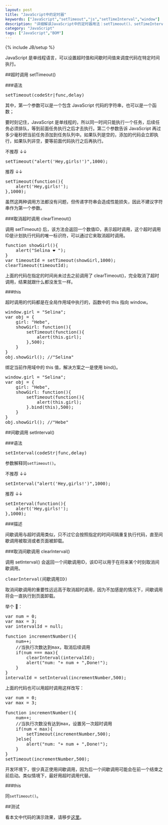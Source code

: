 ```yaml
---
layout: post
title: "JavaScript中的定时器"
keywords: ["JavaScript","setTimeout","js","setTimeInterval","window"]
description: "详细解读JavaScript中的定时器用法：setTimeout()、setTimeInterval()"
category: "JavaScript"
tags: ["JavaScript","BOM"]
---
```

{% include JB/setup %}

JavaScript 是单线程语言，可以设置超时值和间歇时间值来调度代码在特定时间执行。

##超时调用 setTimeout()

###语法

<pre>
setTimeout(codeStr|func,delay)
</pre>

其中，第一个参数可以是一个包含 JavaScript 代码的字符串，也可以是一个函数；

要时刻记住，JavaScript 是单线程的，所以同一时间只能执行一个任务，后续任务必须排队，等到前面任务执行之后才去执行。第二个参数告诉 JavaScript 再过多少毫秒把当前任务添加到任务队列中。如果队列是空的，添加的代码会立即执行，如果队列非空，要等前面代码执行之后再执行。

不推荐 ↓↓
<pre>
setTimeout("alert('Hey,girls!')",1000);
</pre>

推荐 ↓↓
<pre>
setTimeout(function(){
    alert('Hey,girls!');
},1000);
</pre>

虽然这两种调用方法都没有问题，但传递字符串会造成性能损失，因此不建议字符串作为第一个参数。

###取消超时调用 clearTimeout()

调用 setTimeout() 后，该方法会返回一个数值ID，表示超时调用，这个超时调用ID是计划执行代码的唯一标识符，可以通过它来取消超时调用。

<pre>
function showGirl(){
    alert("Selina ❤️ ");
}
var timeoutId = setTimeout(showGirl,1000);
clearTimeout(timeoutId);
</pre>

上面的代码在指定的时间尚未过去之前调用了 clearTimeout()，完全取消了超时调用，结果就跟什么都没发生一样。

###this

超时调用的代码都是在全局作用域中执行的，函数中的 this 指向 window。

<pre>
window.girl = "Selina";
var obj = {
    girl: "Hebe",
    showGirl: function(){
        setTimeout(function(){
            alert(this.girl);
        },500);
    }
}
obj.showGirl();	//"Selina"
</pre>

绑定当前作用域中的 this 值，解决方案之一是使用 bind()。

<pre>
window.girl = "Selina";
var obj = {
    girl: "Hebe",
    showGirl: function(){
        setTimeout(function(){
            alert(this.girl);
        }.bind(this),500);
    }
}
obj.showGirl();	//"Hebe"
</pre>

##间歇调用 setInterval()

###语法

<pre>
setInterval(codeStr|func,delay)
</pre>

参数解释同`setTimeout()`。

不推荐 ↓↓
<pre>
setInterval("alert('Hey,girls!')",1000);
</pre>

推荐 ↓↓
<pre>
setInterval(function(){
    alert('Hey,girls!');
},1000);
</pre>

###描述

间歇调用与超时调用类似，只不过它会按照指定的时间间隔重复执行代码，直至间歇调用被取消或者页面被卸载。

###取消间歇调用 clearInterval()

调用 setInterval() 会返回一个间歇调用ID，该ID可以用于在将来某个时刻取消间歇调用。

<pre>
clearInterval(间歇调用ID)
</pre>

取消间歇调用的重要性远远高于取消超时调用，因为不加感是的情况下，间歇调用将会一直执行到页面卸载。

举个 🌰：

<pre>
var num = 0;
var max = 3;
var intervalId = null;

function incrementNumber(){
    num++;
    //当执行次数达到max，取消后续调用
    if(num === max){
        clearInterval(intervalId);
        alert("num: "+ num + ",Done!");
    }
}
intervalId = setInterval(incrementNumber,500);
</pre>

上面的代码也可以用超时调用这样改写：

<pre>
var num = 0;
var max = 3;

function incrementNumber(){
    num++;
    //当执行次数没有达到max，设置另一次超时调用
    if(num < max){
        setTimeout(incrementNumber,500);
    }else{
        alert("num: "+ num + ",Done!");
    }
}
setTimeout(incrementNumber,500);
</pre>

开发环境下，很少真正使用间歇调用，因为后一个间歇调用可能会在前一个结束之前启动。类似情境下，最好用超时调用代替。

###this

同`setTimeout()`。

##测试

看本文中代码的演示效果，请移步[这里](http://blog.ilanyy.com/example/setTime/)。